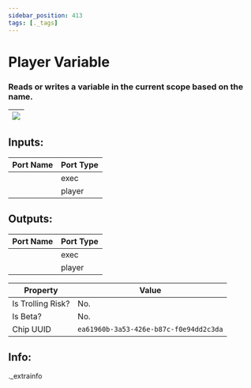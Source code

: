```yaml
---
sidebar_position: 413
tags: [._tags]
---
```


# Player Variable


### Reads or writes a variable in the current scope based on the name.

| ![](https://images-ext-2.discordapp.net/external/MPmIaQzlEPmgGWlgi-WxBBXt0Bjv_zWPkg1y1f_sy3s/https/www.recroomcircuits.com/image/circuit/absolute-value?width=206&height=108) |
|-----|

## Inputs:
| Port Name | Port Type |
|-----------|-----------|
|  | exec |
|  | player |

## Outputs:
| Port Name | Port Type |
|-----------|-----------|
|  | exec |
|  | player | 

| Property  | Value |
|-------------------|-----------|
| Is Trolling Risk? | No. |
| Is Beta? | No. |
| Chip UUID | `ea61960b-3a53-426e-b87c-f0e94dd2c3da` |

## Info:
._extrainfo